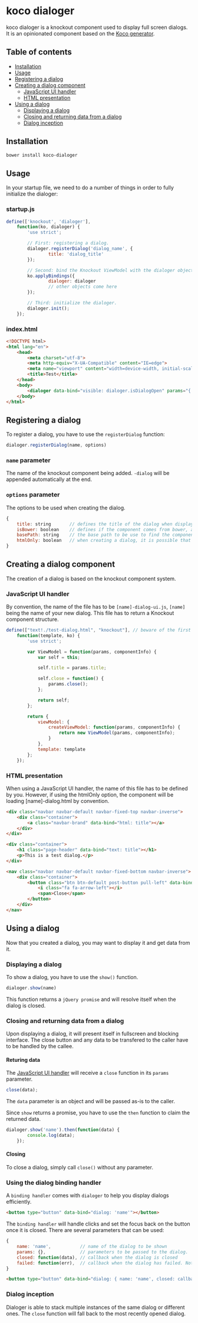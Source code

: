 # koco dialoger

koco dialoger is a knockout component used to display full screen dialogs. It is an opinionated component based on the [Koco generator](https://github.com/cbcrc/generator-koco).

## Table of contents

- [Installation](#installation)
- [Usage](#usage)
- [Registering a dialog](#registering-a-dialog)
- [Creating a dialog component](#creating-a-dialog-component)
    - [JavaScript UI handler](#javascript-ui-handler)
    - [HTML presentation](#html-presentation)
- [Using a dialog](#using-a-dialog)
    - [Displaying a dialog](#displaying-a-dialog)
    - [Closing and returning data from a dialog](#closing-and-returning-data-from-a-dialog)
    - [Dialog inception](#dialog-inception)

## Installation

```bash
bower install koco-dialoger
```

## Usage

In your startup file, we need to do a number of things in order to fully initialize the dialoger:

### startup.js

```javascript
define(['knockout', 'dialoger'],
    function(ko, dialoger) {
        'use strict';

        // First: registering a dialog.
        dialoger.registerDialog('dialog_name', {
                title: 'dialog_title'
        });

        // Second: bind the Knockout ViewModel with the dialoger object.
        ko.applyBindings({
                dialoger: dialoger
                // other objects come here
        });

        // Third: initialize the dialoger.
        dialoger.init();
    });
```

### index.html

```html
<!DOCTYPE html>
<html lang="en">
    <head>
        <meta charset="utf-8">
        <meta http-equiv="X-UA-Compatible" content="IE=edge">
        <meta name="viewport" content="width=device-width, initial-scale=1">
        <title>Test</title>
    </head>
    <body>
        <dialoger data-bind="visible: dialoger.isDialogOpen" params="{ title: dialoger.currentDialogTitle }"></dialoger>
    </body>
</html>
```

## Registering a dialog

To register a dialog, you have to use the `registerDialog` function:

```javascript
dialoger.registerDialog(name, options)
```

### `name` parameter

The name of the knockout component being added. `-dialog` will be appended automatically at the end.

### `options` parameter

The options to be used when creating the dialog.

```javascript
{
    title: string       // defines the title of the dialog when displaying.
    isBower: boolean    // defines if the component comes from bower, a default bower path will be used.
    basePath: string    // the base path to be use to find the component. It has to be the root of the default files (see below).
    htmlOnly: boolean   // when creating a dialog, it is possible that there would be no JavaScript linked to this dialog, it will assume so and load the html file using the naming convention (see below).
}
```

## Creating a dialog component

The creation of a dialog is based on the knockout component system.

### JavaScript UI handler

By convention, the name of the file has to be `[name]-dialog-ui.js`, `[name]` being the name of your new dialog. This file has to return a Knockout component structure.

```javascript
define(["text!./test-dialog.html", "knockout"], // beware of the first parameter where you have to define the html file to be used.
    function(template, ko) {
        'use strict';

        var ViewModel = function(params, componentInfo) {
            var self = this;

            self.title = params.title;

            self.close = function() {
                params.close();
            };

            return self;
        };

        return {
            viewModel: {
                createViewModel: function(params, componentInfo) {
                    return new ViewModel(params, componentInfo);
                }
            },
            template: template
        };
    });
```

### HTML presentation

When using a JavaScript UI handler, the name of this file has to be defined by you. However, if using the htmlOnly option, the component will be loading [name]-dialog.html by convention.

```html
<div class="navbar navbar-default navbar-fixed-top navbar-inverse">
    <div class="container">
        <a class="navbar-brand" data-bind="html: title"></a>
    </div>
</div>

<div class="container">
    <h1 class="page-header" data-bind="text: title"></h1>
    <p>This is a test dialog.</p>
</div>

<nav class="navbar navbar-default navbar-fixed-bottom navbar-inverse">
    <div class="container">
        <button class="btn btn-default post-button pull-left" data-bind="click: close, clickBubble: false">
            <i class="fa fa-arrow-left"></i>
            <span>Close</span>
        </button>
    </div>
</nav>
```

## Using a dialog

Now that you created a dialog, you may want to display it and get data from it.

### Displaying a dialog

To show a dialog, you have to use the `show()` function.

```javascript
dialoger.show(name)
```

This function returns a `jQuery promise` and will resolve itself when the dialog is closed.

### Closing and returning data from a dialog

Upon displaying a dialog, it will present itself in fullscreen and blocking interface. The close button and any data to be transfered to the caller have to be handled by the callee.

#### Returing data

The [JavaScript UI handler](#javascript-ui-handler) will receive a `close` function in its `params` parameter.

```javascript
close(data);
```

The `data` parameter is an object and will be passed as-is to the caller.

Since `show` returns a promise, you have to use the `then` function to claim the returned data.

```javascript
dialoger.show('name').then(function(data) {
        console.log(data);
    });
```

#### Closing

To close a dialog, simply call `close()` without any parameter.

### Using the dialog binding handler

A `binding handler` comes with `dialoger` to help you display dialogs efficiently.

```html
<button type="button" data-bind="dialog: 'name'"></button>
```

The `binding handler` will handle clicks and set the focus back on the button once it is closed. There are several parameters that can be used:

```javascript
{
    name: 'name',           // name of the dialog to be shown
    params: {},             // parameters to be passed to the dialog.
    closed: function(data), // callback when the dialog is closed
    failed: function(err),  // callback when the dialog has failed. Note that this is called when there is an actual error, not when the user click cancel.
}
```

```html
<button type="button" data-bind="dialog: { name: 'name', closed: callbackClosed }"></button>
```

### Dialog inception

Dialoger is able to stack multiple instances of the same dialog or different ones. The `close` function will fall back to the most recently opened dialog.